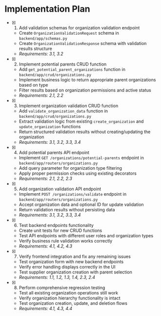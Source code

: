 # Implementation Plan

- [x] 1. Add validation schemas for organization validation endpoint







  - Create `OrganizationValidationRequest` schema in `backend/app/schemas.py`
  - Create `OrganizationValidationResponse` schema with validation results structure
  - _Requirements: 3.1, 3.2_

- [x] 2. Implement potential parents CRUD function






  - Add `get_potential_parent_organizations` function in `backend/app/crud/organizations.py`
  - Implement business logic to return appropriate parent organizations based on type
  - Filter results based on organization permissions and active status
  - _Requirements: 2.1, 2.2_

- [x] 3. Implement organization validation CRUD function












  - Add `validate_organization_data` function in `backend/app/crud/organizations.py`
  - Extract validation logic from existing `create_organization` and `update_organization` functions
  - Return structured validation results without creating/updating the organization
  - _Requirements: 3.1, 3.2, 3.3, 3.4_





- [x] 4. Add potential parents API endpoint





  - Implement `GET /organizations/potential-parents` endpoint in `backend/app/routers/organizations.py`
  - Add query parameter for organization type filtering
  - Apply proper permission checks using existing decorators
  - _Requirements: 2.1, 2.2, 2.3_

- [x] 5. Add organization validation API endpoint





  - Implement `POST /organizations/validate` endpoint in `backend/app/routers/organizations.py`
  - Accept organization data and optional ID for update validation
  - Return validation results without persisting data
  - _Requirements: 3.1, 3.2, 3.3, 3.4_

- [x] 6. Test backend endpoints functionality






  - Create unit tests for new CRUD functions
  - Test API endpoints with different user roles and organization types
  - Verify business rule validation works correctly
  - _Requirements: 4.1, 4.2, 4.3_

- [x] 7. Verify frontend integration and fix any remaining issues






  - Test organization form with new backend endpoints
  - Verify error handling displays correctly in the UI
  - Test supplier organization creation with parent selection
  - _Requirements: 1.1, 1.2, 1.3, 1.4, 2.3, 2.4_

- [x] 8. Perform comprehensive regression testing








  - Test all existing organization operations still work
  - Verify organization hierarchy functionality is intact
  - Test organization creation, update, and deletion flows
  - _Requirements: 4.1, 4.3, 4.4_